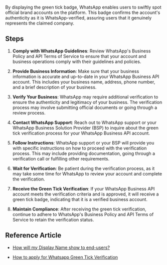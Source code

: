 By displaying the green tick badge, WhatsApp enables users to swiftly spot official brand accounts on the platform. This badge confirms the account's authenticity as it is WhatsApp-verified, assuring users that it genuinely represents the claimed company.

## Steps

1. **Comply with WhatsApp Guidelines**: Review WhatsApp's Business Policy and API Terms of Service to ensure that your account and business operations comply with their guidelines and policies.

2. **Provide Business Information**: Make sure that your business information is accurate and up-to-date in your WhatsApp Business API account. This includes your business name, address, phone number, and a brief description of your business.

3. **Verify Your Business**: WhatsApp may require additional verification to ensure the authenticity and legitimacy of your business. The verification process may involve submitting official documents or going through a review process.

4. **Contact WhatsApp Support**: Reach out to WhatsApp support or your WhatsApp Business Solution Provider (BSP) to inquire about the green tick verification process for your WhatsApp Business API account.

5. **Follow Instructions**: WhatsApp support or your BSP will provide you with specific instructions on how to proceed with the verification process. This may include providing documentation, going through a verification call or fulfilling other requirements.

6. **Wait for Verification**: Be patient during the verification process, as it may take some time for WhatsApp to review your account and complete the verification.

7. **Receive the Green Tick Verification**: If your WhatsApp Business API account meets the verification criteria and is approved, it will receive a green tick badge, indicating that it is a verified business account.

8. **Maintain Compliance**: After receiving the green tick verification, continue to adhere to WhatsApp's Business Policy and API Terms of Service to retain the verification status.

## Reference Article

- [How will my Display Name show to end-users?](https://support.gupshup.io/hc/en-us/articles/360012076019-How-to-get-a-verified-tick-How-will-my-display-name-show-to-end-users-)

- [How to apply for Whatsapp Green Tick Verification](https://www.wati.io/blog/whatsapp-green-tick-verification/)

